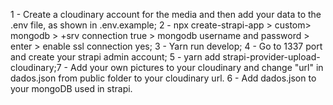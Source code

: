 1 - Create a cloudinary account for the media and then add your data to the .env file, as shown in .env.example; 2 - npx create-strapi-app > custom> mongodb > +srv connection true > mongodb username and password > enter > enable ssl connection yes; 3 - Yarn run develop; 4 - Go to 1337 port and create your strapi admin account; 5 - yarn add strapi-provider-upload-cloudinary;7 - Add your own pictures to your cloudinary and change "url" in dados.json from public folder to your cloudinary url. 6 - Add dados.json to your mongoDB used in strapi.   
